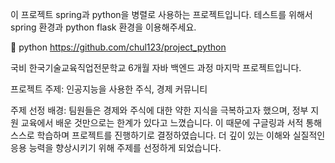 이 프로젝트 spring과 python을 병렬로 사용하는 프로젝트입니다. 
테스트를 위해서 spring 환경과 python flask 환경을 이용해주세요.

🔗 python https://github.com/chul123/project_python

국비 한국기술교육직업전문학교 6개월 자바 백엔드 과정 마지막 프로젝트입니다.

프로젝트 주제: 인공지능을 사용한 주식, 경제 커뮤니티​

주제 선정 배경: 팀원들은 경제와 주식에 대한 약한 지식을 극복하고자 했으며, 정부 지원 교육에서 배운 것만으로는 한계가 있다고 느꼈습니다. 이 때문에 구글링과 서적 통해 스스로 학습하며 프로젝트를 진행하기로 결정하였습니다. 더 깊이 있는 이해와 실질적인 응용 능력을 향상시키기 위해 주제를 선정하게  되었습니다.​
